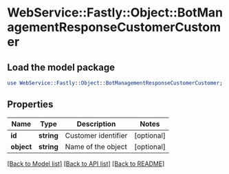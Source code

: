 # WebService::Fastly::Object::BotManagementResponseCustomerCustomer

## Load the model package
```perl
use WebService::Fastly::Object::BotManagementResponseCustomerCustomer;
```

## Properties
Name | Type | Description | Notes
------------ | ------------- | ------------- | -------------
**id** | **string** | Customer identifier | [optional] 
**object** | **string** | Name of the object | [optional] 

[[Back to Model list]](../README.md#documentation-for-models) [[Back to API list]](../README.md#documentation-for-api-endpoints) [[Back to README]](../README.md)


